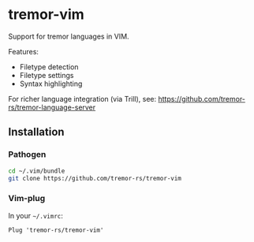 # tremor-vim

Support for tremor languages in VIM.

Features:

* Filetype detection
* Filetype settings
* Syntax highlighting

For richer language integration (via Trill), see: https://github.com/tremor-rs/tremor-language-server

## Installation

### Pathogen

```bash
cd ~/.vim/bundle
git clone https://github.com/tremor-rs/tremor-vim
```

### Vim-plug

In your `~/.vimrc`:

```vim
Plug 'tremor-rs/tremor-vim'
```
